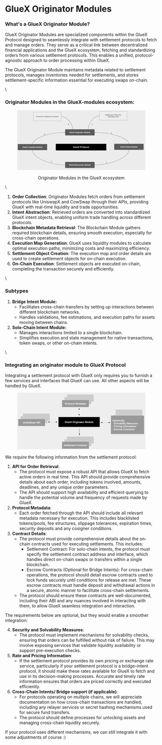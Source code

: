 # GlueX Originator Modules

### What's a GlueX Originator Module?

GlueX Originator Modules are specialized components within the GlueX Protocol designed to seamlessly integrate with settlement protocols to fetch and manage orders. They serve as a critical link between decentralized financial applications and the GlueX ecosystem, fetching and standardizing orders from various settlement protocols. This enables a unified, protocol-agnostic approach to order processing within GlueX.

The GlueX Originator Module maintains metadata related to settlement protocols, manages inventories needed for settlements, and stores settlement-specific information essential for executing swaps on-chain.

\


### Originator Modules in the GlueX-modules ecosystem:

<div align="center"><figure><img src="../../.gitbook/assets/originator_modules/originator_module_in_gluex.png" alt="Originator Modules in the GlueX ecosystem"><figcaption><p>Originator Modules in the GlueX ecosystem</p></figcaption></figure></div>

\


1. **Order Collection**: Originator Modules fetch orders from settlement protocols like UniswapX and CowSwap through their APIs, providing GlueX with real-time liquidity and trade opportunities.
2. **Intent Abstraction**: Retrieved orders are converted into standardized GlueX intent objects, enabling uniform trade handling across different protocols.
3. **Blockchain Metadata Retrieval**: The Blockchain Module gathers required blockchain details, ensuring smooth execution, especially for cross-chain operations.
4. **Execution Map Generation**: GlueX uses liquidity modules to calculate optimal execution paths, minimizing costs and maximizing efficiency.
5. **Settlement Object Creation**: The execution map and order details are used to create settlement objects for on-chain execution.
6. **On-Chain Execution**: Settlement objects are executed on-chain, completing the transaction securely and efficiently.

\


### Subtypes

1. **Bridge Intent Module:**
   * Facilitates cross-chain transfers by setting up interactions between different blockchain networks.
   * Handles validations, fee estimations, and execution paths for assets moving between chains.
2. **Solo-Chain Intent Module:**
   * Manages interactions limited to a single blockchain.
   * Simplifies execution and state management for native transactions, token swaps, or other on-chain intents.

\


### Integrating an originator module to GlueX Protocol

Integrating a settlement protocol with GlueX only requires you to furnish a few services and interfaces that GlueX can use. All other aspects will be handled by GlueX.

<div align="center"><figure><img src="../../.gitbook/assets/originator_modules/originator_module_integration.png" alt="Originator Module Integration"><figcaption></figcaption></figure></div>

We require the following information from the settlement protocol:

1. **API for Order Retrieval**:
   * The protocol must expose a robust API that allows GlueX to fetch active orders in real time. This API should provide comprehensive details about each order, including tokens involved, amounts, deadlines, and any unique order parameters.
   * The API should support high availability and efficient querying to handle the potential volume and frequency of requests made by GlueX.
2. **Protocol Metadata**:
   * Each order fetched through the API should include all relevant metadata necessary for execution. This includes blacklisted tokens/pools, fee structures, slippage tolerances, expiration times, security deposits and any cosigner conditions.
3. **Contract Details**:
   * The protocol must provide comprehensive details about the on-chain contracts used for executing settlements. This includes:
     * Settlement Contract: For solo-chain intents, the protocol must specify the settlement contract address and interface, which handles direct on-chain swaps or transfers within a single blockchain.
     * Escrow Contracts (Optional for Bridge Intents): For cross-chain operations, the protocol should detail escrow contracts used to lock funds securely until conditions for release are met. These escrow contracts must handle deposit and withdrawal actions in a secure, atomic manner to facilitate cross-chain settlements.
   * The protocol should ensure these contracts are well-documented, including their ABI and any nuances involved in interacting with them, to allow GlueX seamless integration and interaction.

The requirements below are optional, but they would enable a smoother integration:

4. **Security and Solvability Measures**:
   * The protocol must implement mechanisms for solvability checks, ensuring that orders can be fulfilled without risk of failure. This may involve exposing services that validate liquidity availability or support pre-execution checks.
5. **Rate and Pricing Information**:
   * If the settlement protocol provides its own pricing or exchange rate service, particularly if your settlement protocol is a bridge-intent protocol, it should make these rates available for GlueX to fetch and use in its decision-making processes. Accurate and timely rate information ensures that orders are priced correctly and executed efficiently.
6. **Cross-Chain Intents/ Bridge support (if applicable)**:
   * For protocols operating on multiple chains, we will appreciate documentation on how cross-chain transactions are handled, including any relayer services or secret hashing mechanisms used for secure fund transfers.
   * The protocol should define processes for unlocking assets and managing cross-chain liquidity securely.

If your protocol uses different mechanisms, we can still integrate it with some adjustments of course :)
